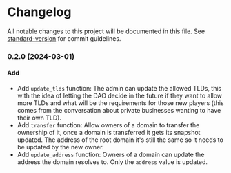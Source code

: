 # Changelog

All notable changes to this project will be documented in this file.
See [standard-version](https://github.com/conventional-changelog/standard-version) for commit guidelines.

### 0.2.0 (2024-03-01)

#### Add

- Add `update_tlds` function: The admin can update the allowed TLDs, this with the idea of letting the DAO decide in the
  future if they want to allow more TLDs and what will be the requirements for those new players (this comes from the
  conversation about private businesses wanting to have their own TLD).
- Add `transfer` function: Allow owners of a domain to transfer the ownership of it, once a domain is transferred it
  gets its snapshot updated. The address of the root domain it's still the same so it needs to be updated by the new
  owner.
- Add `update_address` function: Owners of a domain can update the address the domain resolves to. Only the `address`
  value is updated.
